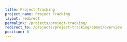 ```yaml
---
title: Project Tracking
project_name: Project Tracking
layout: redirect
permalink: /projects/project-tracking/
redirect_to: /projects/project-tracking/about/overview
position: 0
---
```

